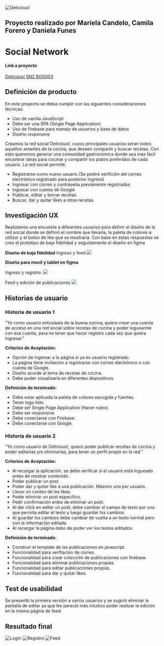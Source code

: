 ![Delicious!](/src/images/Delicious!.png)

## Proyecto realizado por Mariela Candelo, Camila Forero y Daniela Funes

# Social Network
#### Link a proyecto
[Delicious! SN2 BOG003](https://camilaforer.github.io/BOG003-social-network/src/#/initial)

## Definición de producto

En este proyecto se debía cumplir con las siguientes consideraciones técnicas:
* Uso de vanilla JavaScript
* Debe ser una SPA (Single Page Application)
* Uso de firebase para manejo de usuarios y base de datos
* Diseño responsive

Creamos la red social Delicious!, cuyos principales usuarios seran todos aquellos amantes de la cocina, que deseen compartir y buscar recetas. 
Con esto queremos generar una comunidad gastronómica donde sea más fácil encontrar ideas para cocinar y compartir los platos preferidos de cada usuario. 
La red social permite:

* Registrarse como nuevo usuario (Se pedirá verifición del correo electrónico registrado para posterior ingreso)
* Ingresar con correo y contraseña previamente registrados
* Ingresar con cuenta de Google
* Publicar, editar y borrar recetas 
* Buscar, dar y quitar likes a otras recetas 

## Investigación UX

Realizamos una encuesta a diferentes usuarios para definir el diseño de la red social donde se definió el nombre que llevaría, la paleta de colores a utilizar y el botón de like que se mostraría. 
Con base en estas respuestas se creo el prototipo de baja fidelidad y seguidamente el diseño en figma

**Diseño de baja fidelidad**
Ingreso y feed
![](/src/images/bajo-registro-feed.jpeg)

**Diseño para movil y tablet en figma**

Ingreso y registro:
![](/src/images/Ingreso-registro.PNG)

Feed y edición de publicaciones
![](src/images/feed-publicacion.PNG)

## Historias de usuario

### Historia de usuario 1
"Yo como usuario entusiasta de la buena cocina, quiero crear una cuenta de acceso en una red social sobre recetas de cocina y poder loguearme con esa cuenta, para no tener que hacer registro cada vez que quiera ingresar."

**Criterios de Aceptación:**
* Opción de ingresar a la página si ya es usuario registrado.
* La página tiene invitación a registrarse con correo electrónico o con cuenta de Google.
* Diseño acorde al tema de recetas de cocina.
* Debe poder visualizarla en diferentes dispositivos.

**Definición de terminado:**
* Debe estar aplicada la paleta de colores escogida y fuentes.
* Tener logo listo.
* Debe ser Single Page Application (Hacer ruteo).
* Debe ser responsive.
* Debe conectarse con Firebase.
* Debe conectarse con Google.

### Historia de usuario 2
"Yo como usuario de Delicious!, quiero poder publicar recetas de cocina y poder editarlas y/o eliminarlas, para tener un perfil propio en la red."

**Criterios de Aceptación:**
* Al recargar la aplicación, se debe verificar si el usuario está logueado antes de mostrar contenido.
* Poder publicar un post.
* Poder dar y quitar like a una publicación. Máximo uno por usuario.
* Llevar un conteo de los likes.
* Poder eliminar un post específico.
* Pedir confirmación antes de eliminar un post.
* Al dar click en editar un post, debe cambiar el campo de texto por uno que permita editar el texto y luego guardar los cambios.
* Al guardar los cambios debe cambiar de vuelta a un texto normal pero con la información editada.
* Al recargar la página debo de poder ver los textos editados.

**Definición de terminado:**
* Construir el template de las publicaciones en javascript.
* Funcionalidad para verifiación de correo.
* Funcionalidad para crear colección de publicaciones con firebase.
* Funcionalidad para eliminar publicaciones propias.
* Funcionalidad para editar publicaciones propias.
* Funcionalidad para dar y quitar likes.

## Test de usabilidad 

Se presentó la primera versión a varios usuarios y se sugirió eliminar la pantalla de editar ya que les pareció más intuitivo poder realizar la edición en la misma página de feed.

## Resultado final 

![LogIn](/src/images/LogIn.jpeg)
![Registro](/src/images/registro.jpeg)
![Feed](/src/images/Feed.jpg)
